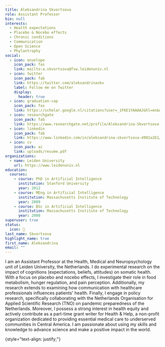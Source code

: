 ```yaml
---
title: Aleksandrina Skvortsova
role: Assistant Professor
bio: null
interests:
  - Health expectations
  - Placebo & Nocebo effects
  - Chronic conditions
  - Communication
  - Open Science
  - Phylantrophy
social:
  - icon: envelope
    icon_pack: fas
    link: mailto:a.skvortsova@fsw.leidenuniv.nl
  - icon: twitter
    icon_pack: fab
    link: https://twitter.com/aleksandrinaskv
    label: Follow me on Twitter
    display:
      header: true
  - icon: graduation-cap
    icon_pack: fas
    link: https://scholar.google.nl/citations?user=_1F6E1YAAAAJ&hl=en&oi=ao
  - icon: researchgate
    icon_pack: fab
    link: https://www.researchgate.net/profile/Aleksandrina-Skvortsova
  - icon: linkedin
    icon_pack: fab
    link: https://www.linkedin.com/in/aleksandrina-skvortsova-4901a261/
  - icon: cv
    icon_pack: ai
    link: uploads/resume.pdf
organizations:
  - name: Leiden University
    url: https://www.leidenuniv.nl
education:
  courses:
    - course: PhD in Artificial Intelligence
      institution: Stanford University
      year: 2012
    - course: MEng in Artificial Intelligence
      institution: Massachusetts Institute of Technology
      year: 2009
    - course: BSc in Artificial Intelligence
      institution: Massachusetts Institute of Technology
      year: 2008
superuser: true
status:
  icon: 🍓
last_name: Skvortsova
highlight_name: true
first_name: Aleksandrina
email: ""
---
```

I am an Assistant Professor at the Health, Medical and Neuropsychology unit of Leiden University, the Netherlands. 
I do experimental research on the impact of cognitions (expectations, beliefs, attitudes) on somatic health. With a focus on placebo and nocebo effects, I investigate their role in food metabolism, hunger regulation, and pain perception. Additionally, my research extends to examining how communication with healthcare professionals influences patients' health. Finally, I engage in policy research, specifically collaborating with the Netherlands Organisation for Applied Scientific Research (TNO) on pandemic preparedness of the Netherlands. 
Moreover, I possess a strong interest in health equity and actively contribute as a part-time grant writer for Health & Help, a non-profit organization dedicated to providing essential medical care to underserved communities in Central America. I am passionate about using my skills and knowledge to advance science and make a positive impact in the world. 

{style="text-align: justify;"}